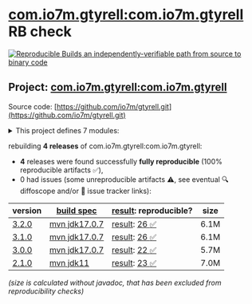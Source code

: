 [com.io7m.gtyrell:com.io7m.gtyrell](https://central.sonatype.com/artifact/com.io7m.gtyrell/com.io7m.gtyrell/versions) RB check
=======

[![Reproducible Builds](https://reproducible-builds.org/images/logos/rb.svg) an independently-verifiable path from source to binary code](https://reproducible-builds.org/)

## Project: [com.io7m.gtyrell:com.io7m.gtyrell](https://central.sonatype.com/artifact/com.io7m.gtyrell/com.io7m.gtyrell/versions)

Source code: [https://github.com/io7m/gtyrell.git](https://github.com/io7m/gtyrell.git)

<details><summary>This project defines 7 modules:</summary>

* [com.io7m.gtyrell:com.io7m.gtyrell](https://central.sonatype.com/artifact/com.io7m.gtyrell/com.io7m.gtyrell/3.2.0)
* [com.io7m.gtyrell:com.io7m.gtyrell.core](https://central.sonatype.com/artifact/com.io7m.gtyrell/com.io7m.gtyrell.core/3.2.0)
* [com.io7m.gtyrell:com.io7m.gtyrell.filter](https://central.sonatype.com/artifact/com.io7m.gtyrell/com.io7m.gtyrell.filter/3.2.0)
* [com.io7m.gtyrell:com.io7m.gtyrell.github](https://central.sonatype.com/artifact/com.io7m.gtyrell/com.io7m.gtyrell.github/3.2.0)
* [com.io7m.gtyrell:com.io7m.gtyrell.oci](https://central.sonatype.com/artifact/com.io7m.gtyrell/com.io7m.gtyrell.oci/3.2.0)
* [com.io7m.gtyrell:com.io7m.gtyrell.server](https://central.sonatype.com/artifact/com.io7m.gtyrell/com.io7m.gtyrell.server/3.2.0)
* [com.io7m.gtyrell:com.io7m.gtyrell.tests](https://central.sonatype.com/artifact/com.io7m.gtyrell/com.io7m.gtyrell.tests/3.2.0)
</details>

rebuilding **4 releases** of com.io7m.gtyrell:com.io7m.gtyrell:
- **4** releases were found successfully **fully reproducible** (100% reproducible artifacts :white_check_mark:),
- 0 had issues (some unreproducible artifacts :warning:, see eventual :mag: diffoscope and/or :memo: issue tracker links):

| version | [build spec](/BUILDSPEC.md) | [result](https://reproducible-builds.org/docs/jvm/): reproducible? | size |
| -- | --------- | ------ | -- |
| [3.2.0](https://central.sonatype.com/artifact/com.io7m.gtyrell/com.io7m.gtyrell/3.2.0/pom) | [mvn jdk17.0.7](com.io7m.gtyrell-3.2.0.buildspec) | [result](com.io7m.gtyrell-3.2.0.buildinfo): [26 :white_check_mark: ](com.io7m.gtyrell-3.2.0.buildcompare) | 6.1M |
| [3.1.0](https://central.sonatype.com/artifact/com.io7m.gtyrell/com.io7m.gtyrell/3.1.0/pom) | [mvn jdk17.0.7](com.io7m.gtyrell-3.1.0.buildspec) | [result](com.io7m.gtyrell-3.1.0.buildinfo): [26 :white_check_mark: ](com.io7m.gtyrell-3.1.0.buildcompare) | 6.1M |
| [3.0.0](https://central.sonatype.com/artifact/com.io7m.gtyrell/com.io7m.gtyrell/3.0.0/pom) | [mvn jdk17.0.7](com.io7m.gtyrell-3.0.0.buildspec) | [result](com.io7m.gtyrell-3.0.0.buildinfo): [22 :white_check_mark: ](com.io7m.gtyrell-3.0.0.buildcompare) | 5.7M |
| [2.1.0](https://central.sonatype.com/artifact/com.io7m.gtyrell/com.io7m.gtyrell/2.1.0/pom) | [mvn jdk11](com.io7m.gtyrell-2.1.0.buildspec) | [result](com.io7m.gtyrell-2.1.0.buildinfo): [23 :white_check_mark: ](com.io7m.gtyrell-2.1.0.buildcompare) | 7.0M |

<i>(size is calculated without javadoc, that has been excluded from reproducibility checks)</i>
